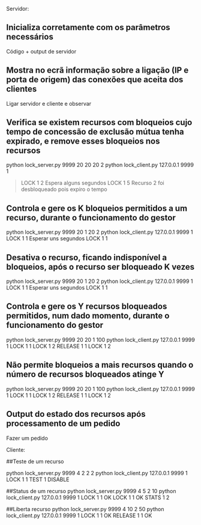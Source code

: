 Servidor:

## Inicializa corretamente com os parâmetros necessários

Código + output de servidor

## Mostra no ecrã informação sobre a ligação (IP e porta de origem) das conexões que aceita dos clientes

Ligar servidor e cliente e observar

## Verifica se existem recursos com bloqueios cujo tempo de concessão de exclusão mútua tenha expirado, e remove esses bloqueios nos recursos

python lock_server.py 9999 20 20 20 2
python lock_client.py 127.0.0.1 9999 1
> LOCK 1 2
Espera alguns segundos
> LOCK 1 5
Recurso 2 foi desbloqueado pois expiro o tempo

## Controla e gere os K bloqueios permitidos a um recurso, durante o funcionamento do gestor

python lock_server.py 9999 20 1 20 2
python lock_client.py 127.0.0.1 9999 1
LOCK 1 1
Esperar uns segundos 
LOCK 1 1

## Desativa o recurso, ficando indisponível a bloqueios, após o recurso ser bloqueado K vezes

python lock_server.py 9999 20 1 20 2
python lock_client.py 127.0.0.1 9999 1
LOCK 1 1
Esperar uns segundos 
LOCK 1 1

## Controla e gere os Y recursos bloqueados permitidos, num dado momento, durante o funcionamento do gestor

python lock_server.py 9999 20 20 1 100
python lock_client.py 127.0.0.1 9999 1
LOCK 1 1
LOCK 1 2
RELEASE 1 1
LOCK 1 2

## Não permite bloqueios a mais recursos quando o número de recursos bloqueados atinge Y

python lock_server.py 9999 20 20 1 100
python lock_client.py 127.0.0.1 9999 1
LOCK 1 1
LOCK 1 2
RELEASE 1 1
LOCK 1 2

## Output do estado dos recursos após processamento de um pedido

Fazer um pedido

Cliente:

##Teste de um recurso

python lock_server.py 9999 4 2 2 2
python lock_client.py 127.0.0.1 9999 1
LOCK 1 1
TEST 1
DISABLE

##Status de um recurso
python lock_server.py 9999 4 5 2 10
python lock_client.py 127.0.0.1 9999 1
LOCK 1 1
OK
LOCK 1 1
OK
STATS 1
2

##Liberta recurso
python lock_server.py 9999 4 10 2 50
python lock_client.py 127.0.0.1 9999 1
LOCK 1 1
OK
RELEASE 1 1
OK